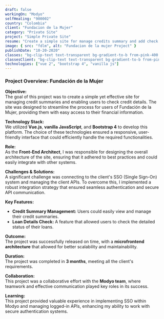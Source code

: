 ```yaml
---
draft: false
workingOn: "Modyo"
selfHealing: "900002"
country: "Colombia"
client: "Fundacion de la Mujer"
category: "Private Site"
project: "Simple Private Site"
resume: "Create a simple site for manage credits summary and add check credit details."
image: { src: "fdlm", alt: "Fundacion de la mujer Project" }
publishDate: "10-20-2020"
classes: "bg-clip-text text-transparent bg-gradient-to-b from-pink-400 to-pink-900"
classesClient: "bg-clip-text text-transparent bg-gradient-to-b from-pink-300 to-pink-400"
technologies: ["vue 2", "bootstrap 4", "vanilla js"]
---
```


### Project Overview: Fundación de la Mujer

**Objective:**  
The goal of this project was to create a simple yet effective site for managing credit summaries and enabling users to check credit details. The site was designed to streamline the process for users of Fundación de la Mujer, providing them with easy access to their financial information.

**Technology Stack:**  
We utilized **Vue.js**, **vanilla JavaScript**, and **Bootstrap 4** to develop this platform. The choice of these technologies ensured a responsive, user-friendly interface that could efficiently handle the required functionalities.

**Role:**  
As the **Front-End Architect**, I was responsible for designing the overall architecture of the site, ensuring that it adhered to best practices and could easily integrate with other systems.

**Challenges & Solutions:**  
A significant challenge was connecting to the client's SSO (Single Sign-On) system and managing the client APIs. To overcome this, I implemented a robust integration strategy that ensured seamless authentication and secure API communication.

**Key Features:**

- **Credit Summary Management:** Users could easily view and manage their credit summaries.
- **Loan Details Check:** A feature that allowed users to check the detailed status of their loans.

**Outcome:**  
The project was successfully released on time, with a **microfrontend architecture** that allowed for better scalability and maintainability.

**Duration:**  
The project was completed in **3 months**, meeting all the client's requirements.

**Collaboration:**  
This project was a collaborative effort with the **Modyo team**, where teamwork and effective communication played key roles in its success.

**Learning:**  
This project provided valuable experience in implementing SSO within Modyo and managing logged-in APIs, enhancing my ability to work with secure authentication systems.
